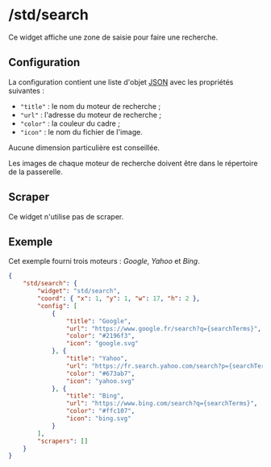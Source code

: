 # /std/search

Ce widget affiche une zone de saisie pour faire une recherche.

## Configuration

La configuration contient une liste d'objet
[JSON](http://www.json.org "JavaScript Object Notation") avec les propriétés
suivantes :

- `"title"` : le nom du moteur de recherche ;
- `"url"` : l'adresse du moteur de recherche ;
- `"color"` : la couleur du cadre ;
- `"icon"` : le nom du fichier de l'image.

Aucune dimension particulière est conseillée.

Les images de chaque moteur de recherche doivent être dans le répertoire de la
passerelle.

## Scraper

Ce widget n'utilise pas de scraper.

## Exemple

Cet exemple fourni trois moteurs : *Google*, *Yahoo* et *Bing*.

```JSON
{
    "std/search": {
        "widget": "std/search",
        "coord": { "x": 1, "y": 1, "w": 17, "h": 2 },
        "config": [
            {
                "title": "Google",
                "url": "https://www.google.fr/search?q={searchTerms}",
                "color": "#2196f3",
                "icon": "google.svg"
            }, {
                "title": "Yahoo",
                "url": "https://fr.search.yahoo.com/search?p={searchTerms}",
                "color": "#673ab7",
                "icon": "yahoo.svg"
            }, {
                "title": "Bing",
                "url": "https://www.bing.com/search?q={searchTerms}",
                "color": "#ffc107",
                "icon": "bing.svg"
            }
        ],
        "scrapers": []
    }
}
```
